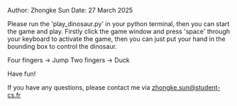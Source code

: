 Author: Zhongke Sun
Date: 27 March 2025

Please run the 'play_dinosaur.py' in your python terminal, then you can start the game and play. Firstly click the game window and press 'space' through your keyboard to activate the game, then you can just put your hand in the bounding box to control the dinosaur.

Four fingers -> Jump
Two fingers -> Duck

Have fun!

If you have any questions, please contact me via zhongke.sun@student-cs.fr
